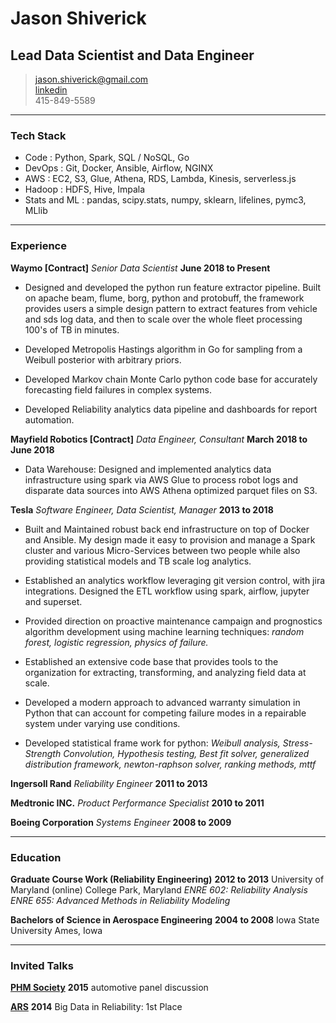 # Jason Shiverick
## Lead Data Scientist and Data Engineer

> [jason.shiverick@gmail.com](mailto:jason.shiverick@gmail.com)		
> [linkedin](https://www.linkedin.com/in/jason-shiverick-2a9b7b16)		
> 415-849-5589

------

### Tech Stack

* Code
	: Python, Spark, SQL / NoSQL, Go
* DevOps
	: Git, Docker, Ansible, Airflow, NGINX
* AWS
	: EC2, S3, Glue, Athena, RDS, Lambda, Kinesis, serverless.js 
* Hadoop
	: HDFS, Hive, Impala
* Stats and ML
	: pandas, scipy.stats, numpy, sklearn, lifelines, pymc3, MLlib

------

### Experience	

**Waymo [Contract]** *Senior Data Scientist* __June 2018 to Present__

* Designed and developed the python run feature extractor pipeline. Built on apache beam, flume, borg, python and protobuff, the framework provides users a simple design pattern to extract features from vehicle and sds log data, and  then to scale over the whole fleet processing 100's of TB in minutes. 

* Developed Metropolis Hastings algorithm in Go for sampling from a Weibull posterior with arbitrary priors. 

* Developed Markov chain Monte Carlo python code base for accurately forecasting field failures in complex systems.

* Developed Reliability analytics data pipeline and dashboards for report automation. 

**Mayfield Robotics [Contract]** *Data Engineer, Consultant* __March 2018 to June 2018__

* Data Warehouse: Designed and implemented analytics data infrastructure using spark via AWS Glue to process robot logs and disparate data sources into AWS Athena optimized parquet files on S3.

**Tesla** *Software Engineer, Data Scientist, Manager* __2013 to 2018__

* Built and Maintained robust back end infrastructure on top of Docker and Ansible. My design made it easy to provision and manage a Spark cluster and various Micro-Services between two people while also providing statistical models and TB scale log analytics.

* Established an analytics workflow leveraging git version control, with jira integrations. Designed the ETL workflow using spark, airflow, jupyter and superset.

* Provided direction on proactive maintenance campaign and prognostics algorithm development using machine learning techniques: *random forest, logistic regression, physics of failure.*

* Established an extensive code base that provides tools to the organization for extracting, transforming, and analyzing field data at scale.

* Developed a modern approach to advanced warranty simulation in Python that can account for competing failure modes in a repairable system under varying use conditions.

* Developed statistical frame work for python:	*Weibull analysis,	Stress-Strength Convolution,	Hypothesis testing,	Best fit solver, generalized distribution framework, newton-raphson solver,	ranking methods,	mttf*


**Ingersoll Rand** *Reliability Engineer* __2011 to 2013__

**Medtronic INC.** *Product Performance Specialist* __2010 to 2011__

**Boeing Corporation** *Systems Engineer* __2008 to 2009__

-------

### Education

**Graduate Course Work (Reliability Engineering)** __2012 to 2013__
		University of Maryland
    (online) College Park, Maryland
*ENRE 602: Reliability Analysis*
*ENRE 655: Advanced Methods in Reliability Modeling*

**Bachelors of Science in Aerospace Engineering** __2004 to 2008__
		Iowa State University
	  Ames, Iowa

-------

### Invited Talks

**[PHM Society](https://www.phmsociety.org/)** __2015__ automotive panel discussion

**[ARS](http://www.arsymposium.org/)** __2014__
Big Data in Reliability: 1st Place
